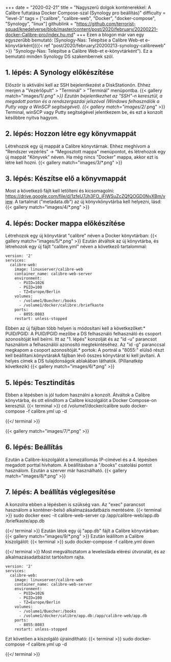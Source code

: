 +++
date = "2020-02-21"
title = "Nagyszerű dolgok konténerekkel: A Calibre futtatása Docker Compose-szal (Synology pro beállítás)"
difficulty = "level-3"
tags = ["calibre", "calibre-web", "Docker", "docker-compose", "Synology", "linux"]
githublink = "https://github.com/terrorist-squad/knedelverse/blob/master/content/post/2020/february/20200221-docker-Calibre-pro/index.hu.md"
+++
Ezen a blogon már van egy egyszerűbb bemutató: [Synology-Nas: Telepítse a Calibre Web-et e-könyvtárként]({{< ref "post/2020/february/20200213-synology-calibreweb" >}} "Synology-Nas: Telepítse a Calibre Web-et e-könyvtárként"). Ez a bemutató minden Synology DS szakembernek szól.
## 1. lépés: A Synology előkészítése
Először is aktiválni kell az SSH bejelentkezést a DiskStationön. Ehhez menjen a "Vezérlőpult" > "Terminál" > "Terminál" menüpontba.
{{< gallery match="images/1/*.png" >}}
Ezután bejelentkezhet az "SSH"-n keresztül, a megadott porton és a rendszergazdai jelszóval (Windows felhasználók a Putty vagy a WinSCP segítségével).
{{< gallery match="images/2/*.png" >}}
Terminal, winSCP vagy Putty segítségével jelentkezem be, és ezt a konzolt későbbre nyitva hagyom.
## 2. lépés: Hozzon létre egy könyvmappát
Létrehozok egy új mappát a Calibre könyvtárnak. Ehhez meghívom a "Rendszer vezérlés" -> "Megosztott mappa" menüpontot, és létrehozok egy új mappát "Könyvek" néven. Ha még nincs "Docker" mappa, akkor ezt is létre kell hozni.
{{< gallery match="images/3/*.png" >}}

## 3. lépés: Készítse elő a könyvmappát
Most a következő fájlt kell letölteni és kicsomagolni: https://drive.google.com/file/d/1zfeU7Jh3FO_jFlWSuZcZQfQOGD0NvXBm/view. A tartalmat ("metadata.db") az új könyvkönyvtárba kell helyezni, lásd:
{{< gallery match="images/4/*.png" >}}

## 4. lépés: Docker mappa előkészítése
Létrehozok egy új könyvtárat "calibre" néven a Docker könyvtárban:
{{< gallery match="images/5/*.png" >}}
Ezután átváltok az új könyvtárba, és létrehozok egy új fájlt "calibre.yml" néven a következő tartalommal:
```
version: '2'
services:
  calibre-web:
    image: linuxserver/calibre-web
    container_name: calibre-web-server
    environment:
      - PUID=1026
      - PGID=100
      - TZ=Europe/Berlin
    volumes:
      - /volume1/Buecher:/books
      - /volume1/docker/calibre:/briefkaste
    ports:
      - 8055:8083
    restart: unless-stopped

```
Ebben az új fájlban több helyen is módosítani kell a következőket:* PUID/PGID: A PUID/PGID mezőbe a DS felhasználó felhasználó és csoport azonosítóját kell beírni. Itt az "1. lépés" konzolját és az "id -u" parancsot használom a felhasználói azonosító megtekintéséhez. Az "id -g" paranccsal megkapom a csoport azonosítóját.* portok: A portnál a "8055:" elülső részt kell beállítani.könyvtárakA fájlban lévő összes könyvtárat ki kell javítani. A helyes címek a DS tulajdonságok ablakában láthatók. (Pillanatkép következik)
{{< gallery match="images/6/*.png" >}}

## 5. lépés: Tesztindítás
Ebben a lépésben is jól tudom használni a konzolt. Átváltok a Calibre könyvtárba, és ott elindítom a Calibre kiszolgálót a Docker Compose-on keresztül.
{{< terminal >}}
cd /volume1/docker/calibre
sudo docker-compose -f calibre.yml up -d

{{</ terminal >}}

{{< gallery match="images/7/*.png" >}}

## 6. lépés: Beállítás
Ezután a Calibre-kiszolgálót a lemezállomás IP-címével és a 4. lépésben megadott porttal hívhatom. A beállításban a "/books" csatolási pontot használom. Ezután a szerver már használható.
{{< gallery match="images/8/*.png" >}}

## 7. lépés: A beállítás véglegesítése
A konzolra ebben a lépésben is szükség van. Az "exec" parancsot használom a konténer-belső alkalmazásadatbázis mentésére.
{{< terminal >}}
sudo docker exec -it calibre-web-server cp /app/calibre-web/app.db /briefkaste/app.db

{{</ terminal >}}
Ezután látok egy új "app.db" fájlt a Calibre könyvtárban:
{{< gallery match="images/9/*.png" >}}
Ezután leállítom a Calibre kiszolgálót:
{{< terminal >}}
sudo docker-compose -f calibre.yml down

{{</ terminal >}}
Most megváltoztatom a levelesláda elérési útvonalát, és az alkalmazásadatbázist tartósítom rajta.
```
version: '2'
services:
  calibre-web:
    image: linuxserver/calibre-web
    container_name: calibre-web-server
    environment:
      - PUID=1026
      - PGID=100
      - TZ=Europe/Berlin
    volumes:
      - /volume1/Buecher:/books
      - /volume1/docker/calibre/app.db:/app/calibre-web/app.db
    ports:
      - 8055:8083
    restart: unless-stopped

```
Ezt követően a kiszolgáló újraindítható:
{{< terminal >}}
sudo docker-compose -f calibre.yml up -d

{{</ terminal >}}
